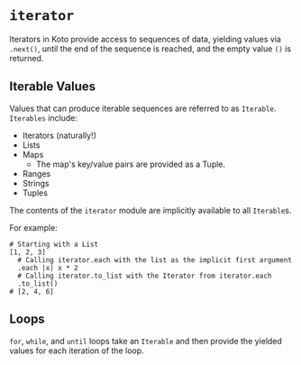 # `iterator`

Iterators in Koto provide access to sequences of data, yielding values via
`.next()`, until the end of the sequence is reached, and the empty value `()` is
returned.

## Iterable Values

Values that can produce iterable sequences are referred to as `Iterable`.
`Iterables` include:

- Iterators (naturally!)
- Lists
- Maps
  - The map's key/value pairs are provided as a Tuple.
- Ranges
- Strings
- Tuples

The contents of the `iterator` module are implicitly available to all
`Iterable`s.

For example:

```koto
# Starting with a List
[1, 2, 3]
  # Calling iterator.each with the list as the implicit first argument
  .each |x| x * 2
  # Calling iterator.to_list with the Iterator from iterator.each
  .to_list()
# [2, 4, 6]
```

## Loops

`for`, `while`, and `until` loops take an `Iterable` and then provide the
yielded values for each iteration of the loop.
